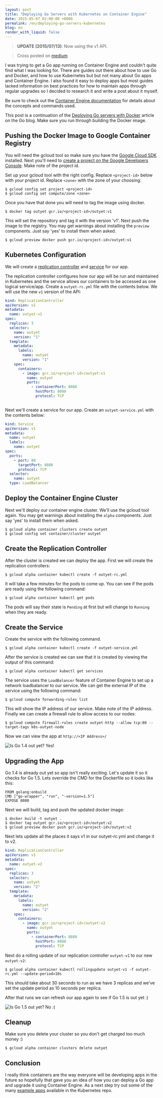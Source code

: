 ```yaml
---
layout: post
title: "Deploying Go Servers with Kubernetes on Container Engine"
date: 2015-05-07 02:00:00 +0000
permalink: /en/deploying-go-servers-kubernetes
blog: en
render_with_liquid: false
---
```


> **UPDATE (2015/07/13)**: Now using the v1 API.

> Cross posted on [medium](https://medium.com/@IanMLewis/deploying-go-servers-with-kubernetes-on-container-engine-3fee717a7e2a)

I was trying to get a Go app running on Container Engine and couldn't quite
find what I was looking for. There are guides out there about how to use Go and
Docker, and how to use Kubernetes but but not many about Go apps and Container
Engine. I also found it easy to deploy apps but most guides lacked information
on best practices for how to maintain apps through regular upgrades so I
decided to research it and write a post about it myself.

Be sure to check out the [Container Engine
documentation](https://cloud.google.com/container-engine/docs/) for details
about the concepts and commands used.

This post is a continuation of the [Deploying Go servers with
Docker](https://blog.golang.org/docker) article on the Go blog.
Make sure you run through building the Docker image.

## Pushing the Docker Image to Google Container Registry

You will need the gcloud tool so make sure you have the [Google Cloud
SDK](https://cloud.google.com/sdk/#Quick_Start) installed. Next you'll need to
[create a project on the Google Developers
Console](https://developers.google.com/console/help/#creatingdeletingprojects).
Make note of the project id.

Set up your gcloud tool with the right config. Replace `<project-id>` below
with your project id. Replace `<zone>` with the zone of your choosing:

    $ gcloud config set project <project-id>
    $ gcloud config set compute/zone <zone>

Once you have that done you will need to tag the
image using docker.

    $ docker tag outyet gcr.io/<project-id>/outyet:v1

This will set the repository and tag it with the version 'v1'. Next push the
image to the registry. You may get warnings about installing the `preview`
components. Just say 'yes' to install them when asked.

    $ gcloud preview docker push gcr.io/<project-id>/outyet:v1

## Kubernetes Configuration

We will create a [replication
controller](https://github.com/GoogleCloudPlatform/kubernetes/blob/master/docs/replication-controller.md)
and [service](https://github.com/GoogleCloudPlatform/kubernetes/blob/master/docs/services.md) for our app.

The replication controller configures how our app will be run and maintained in
Kubernetes and the service allows our containers to be accessed as one logical service/app.
Create a `outyet-rc.yml` file with the contents below. We will use
the new `v1` version of the API:

```yaml
kind: ReplicationController
apiVersion: v1
metadata:
  name: outyet-v1
spec:
  replicas: 3
  selector:
    name: outyet
    version: "1"
  template:
    metadata:
      labels:
        name: outyet
        version: "1"
    spec:
      containers:
        - image: gcr.io/<project-id>/outyet:v1
          name: outyet
          ports:
            - containerPort: 8080
              hostPort: 8080
              protocol: TCP
    
```

Next we'll create a service for our app. Create an `outyet-service.yml` with
the contents below:

```yaml
kind: Service
apiVersion: v1
metadata:
  name: outyet
  labels:
    name: outyet
spec:
  ports:
    - port: 80
      targetPort: 8080
      protocol: TCP
  selector:
    name: outyet
  type: LoadBalancer
```

## Deploy the Container Engine Cluster

Next we'll deploy our container engine cluster. We'll use the gcloud tool again. You may get
warnings about installing the `alpha` components. Just say 'yes' to install them when asked.


    $ gcloud alpha container clusters create outyet
    $ gcloud config set container/cluster outyet

## Create the Replication Controller

After the cluster is created we can deploy the app. First we will create the replication controllers:

    $ gcloud alpha container kubectl create -f outyet-rc.yml

It will take a few minutes for the pods to come up. You can see if the pods are
ready using the following command:

    $ gcloud alpha container kubectl get pods

The pods will say their state is `Pending` at first but will change to
`Running` when they are ready.

## Create the Service

Create the service with the following command.

    $ gcloud alpha container kubectl create -f outyet-service.yml

After the service is created we can see that it is created by viewing the
output of this command:

    $ gcloud alpha container kubectl get services

The service uses the `LoadBalancer` feature of Container Engine to set up a
network loadbalancer to our service. We can get the external IP of the service
using the following command:

    $ gcloud compute forwarding-rules list

This will show the IP address of our service. Make note of the IP address.
Finally we can create a firewall rule to allow access to our nodes:

    $ gcloud compute firewall-rules create outyet-http --allow tcp:80 --target-tags k8s-outyet-node

Now we can view the app at `http://<IP Address>/`

![Is Go 1.4 out yet? Yes!](https://storage.googleapis.com/static.ianlewis.org/prod/img/734/golang1.4_large.png)

## Upgrading the App

Go 1.4 is already out yet so app isn't really exciting. Let's update it so it
checks for Go 1.5. Lets override the CMD for the Dockerfile so it looks like this:

    FROM golang:onbuild
    CMD ["go-wrapper", "run", "-version=1.5"]
    EXPOSE 8080

Next we will build, tag and push the updated docker image:

    $ docker build -t outyet .
    $ docker tag outyet gcr.io/<project-id>/outyet:v2
    $ gcloud preview docker push gcr.io/<project-id>/outyet:v2

Next lets update all the places it says v1 in our outyet-rc.yml and change it to v2.

```yaml
kind: ReplicationController
apiVersion: v1
metadata:
  name: outyet-v2
spec:
  replicas: 3
  selector:
    name: outyet
    version: "2"
  template:
    metadata:
      labels:
        name: outyet
        version: "2"
    spec:
      containers:
        - image: gcr.io/<project-id>/outyet:v2
          name: outyet
          ports:
            - containerPort: 8080
              hostPort: 8080
              protocol: TCP
```

Next do a rolling update of our replication controller `outyet-v1` to our new
`outyet-v2`:

    $ gcloud alpha container kubectl rollingupdate outyet-v1 -f outyet-rc.yml --update-period=10s

This should take about 30 seconds to run as we have 3 replicas and we've set
the update period as 10 seconds per replica.

After that runs we can refresh our app again to see if Go 1.5 is out yet :)

![Is Go 1.5 out yet? No :(](https://storage.googleapis.com/static.ianlewis.org/prod/img/734/golang1.5_large.png)

## Cleanup

Make sure you delete your cluster so you don't get charged too much money :)

    $ gcloud alpha container clusters delete outyet

## Conclusion

I really think containers are the way everyone will be developing apps in the
future so hopefully that gave you an idea of how you can deploy a Go app and
upgrade it using Container Engine. As a next step try out some of the many
[example apps](https://github.com/GoogleCloudPlatform/kubernetes/tree/master/examples)
available in the Kubernetes repo.